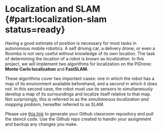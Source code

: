 # Localization and SLAM {#part:localization-slam status=ready}

Having a good estimate of position is necessary for most tasks in autonomous mobile robotics. A self driving car, a delivery drone, or even a Roomba is not very useful without knowledge of its own location. The task of determining the location of a robot is known as *localization.* In this project, we will implement two algorithms for localization on the PiDrone: **Monte Carlo localization** and **FastSLAM.**

These algorithms cover two important cases: one in which the robot has a map of its environment available beforehand, and a second in which it does not.  In this second case, the robot must use its sensors to simultaneously develop a map of its surroundings and localize itself relative to that map. Not surprisingly, this is referred to as the *simultaneous localization and mapping problem*, hereafter referred to as SLAM.


Please use [this link](https://classroom.github.com/a/HF1mpBKW) to generate your Github classroom repository and pull the stencil code. Use the Github repo created to handin your assignment and backup any changes you make.
